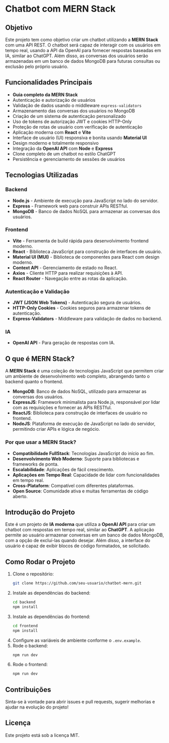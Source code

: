# Chatbot com MERN Stack

## Objetivo
Este projeto tem como objetivo criar um chatbot utilizando a **MERN Stack** com uma API REST. O chatbot será capaz de interagir com os usuários em tempo real, usando a API da OpenAI para fornecer respostas baseadas em IA, similar ao ChatGPT. Além disso, as conversas dos usuários serão armazenadas em um banco de dados MongoDB para futuras consultas ou exclusão pelo próprio usuário.

## Funcionalidades Principais

- **Guia completo da MERN Stack**
- Autenticação e autorização de usuários
- Validação de dados usando o middleware `express-validators`
- Armazenamento das conversas dos usuários no MongoDB
- Criação de um sistema de autenticação personalizado
- Uso de tokens de autorização JWT e cookies HTTP-Only
- Proteção de rotas de usuário com verificação de autenticação
- Aplicação moderna com **React** e **Vite**
- Interface de usuário (UI) responsiva e bonita usando **Material UI**
- Design moderno e totalmente responsivo
- Integração da **OpenAI API** com **Node** e **Express**
- Clone completo de um chatbot no estilo ChatGPT
- Persistência e gerenciamento de sessões de usuários

## Tecnologias Utilizadas

### Backend
- **Node.js** - Ambiente de execução para JavaScript no lado do servidor.
- **Express** - Framework web para construir APIs RESTful.
- **MongoDB** - Banco de dados NoSQL para armazenar as conversas dos usuários.

### Frontend
- **Vite** - Ferramenta de build rápida para desenvolvimento frontend moderno.
- **React** - Biblioteca JavaScript para construção de interfaces de usuário.
- **Material UI (MUI)** - Biblioteca de componentes para React com design moderno.
- **Context API** - Gerenciamento de estado no React.
- **Axios** - Cliente HTTP para realizar requisições à API.
- **React Router** - Navegação entre as rotas da aplicação.

### Autenticação e Validação
- **JWT (JSON Web Tokens)** - Autenticação segura de usuários.
- **HTTP-Only Cookies** - Cookies seguros para armazenar tokens de autenticação.
- **Express-Validators** - Middleware para validação de dados no backend.

### IA
- **OpenAI API** - Para geração de respostas com IA.

## O que é MERN Stack?

A **MERN Stack** é uma coleção de tecnologias JavaScript que permitem criar um ambiente de desenvolvimento web completo, abrangendo tanto o backend quanto o frontend.

- **MongoDB**: Banco de dados NoSQL, utilizado para armazenar as conversas dos usuários.
- **ExpressJS**: Framework minimalista para Node.js, responsável por lidar com as requisições e fornecer as APIs RESTful.
- **ReactJS**: Biblioteca para construção de interfaces de usuário no frontend.
- **NodeJS**: Plataforma de execução de JavaScript no lado do servidor, permitindo criar APIs e lógica de negócio.

### Por que usar a MERN Stack?

- **Compatibilidade FullStack**: Tecnologias JavaScript do início ao fim.
- **Desenvolvimento Web Moderno**: Suporte para bibliotecas e frameworks de ponta.
- **Escalabilidade**: Aplicações de fácil crescimento.
- **Aplicações em Tempo Real**: Capacidade de lidar com funcionalidades em tempo real.
- **Cross-Plataform**: Compatível com diferentes plataformas.
- **Open Source**: Comunidade ativa e muitas ferramentas de código aberto.

## Introdução do Projeto

Este é um projeto de **IA moderna** que utiliza a **OpenAI API** para criar um chatbot com respostas em tempo real, similar ao **ChatGPT**. A aplicação permite ao usuário armazenar conversas em um banco de dados MongoDB, com a opção de excluí-las quando desejar. Além disso, a interface do usuário é capaz de exibir blocos de código formatados, se solicitado.

## Como Rodar o Projeto

1. Clone o repositório:
    ```bash
    git clone https://github.com/seu-usuario/chatbot-mern.git
    ```
2. Instale as dependências do backend:
    ```bash
    cd backend
    npm install
    ```
3. Instale as dependências do frontend:
    ```bash
    cd frontend
    npm install
    ```
4. Configure as variáveis de ambiente conforme o `.env.example`.
5. Rode o backend:
    ```bash
    npm run dev
    ```
6. Rode o frontend:
    ```bash
    npm run dev
    ```

## Contribuições

Sinta-se à vontade para abrir issues e pull requests, sugerir melhorias e ajudar na evolução do projeto!

## Licença

Este projeto está sob a licença MIT.
